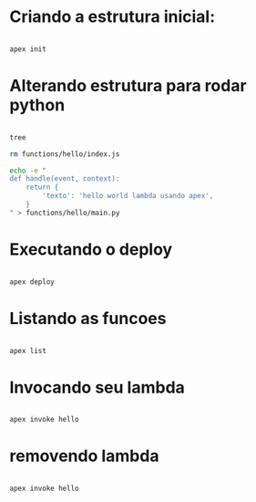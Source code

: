 # Criando a estrutura inicial:

```bash

apex init

```

# Alterando estrutura para rodar python

```bash

tree

rm functions/hello/index.js

echo -e "
def handle(event, context):
    return {
        'texto': 'hello world lambda usando apex',
    }
" > functions/hello/main.py


```

# Executando o deploy

```bash

apex deploy

```

# Listando as funcoes

```bash

apex list

```

# Invocando seu lambda

```bash

apex invoke hello

```

# removendo lambda

```bash

apex invoke hello

```